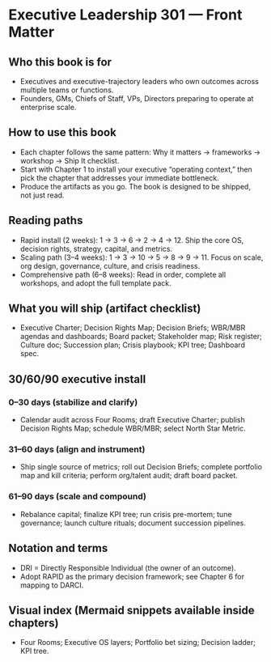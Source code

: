 # Executive Leadership 301 — Front Matter

## Who this book is for
- Executives and executive-trajectory leaders who own outcomes across multiple teams or functions.
- Founders, GMs, Chiefs of Staff, VPs, Directors preparing to operate at enterprise scale.

## How to use this book
- Each chapter follows the same pattern: Why it matters → frameworks → workshop → Ship It checklist.
- Start with Chapter 1 to install your executive “operating context,” then pick the chapter that addresses your immediate bottleneck.
- Produce the artifacts as you go. The book is designed to be shipped, not just read.

## Reading paths
- Rapid install (2 weeks): 1 → 3 → 6 → 2 → 4 → 12. Ship the core OS, decision rights, strategy, capital, and metrics.
- Scaling path (3–4 weeks): 1 → 3 → 10 → 5 → 8 → 9 → 11. Focus on scale, org design, governance, culture, and crisis readiness.
- Comprehensive path (6–8 weeks): Read in order, complete all workshops, and adopt the full template pack.

## What you will ship (artifact checklist)
- Executive Charter; Decision Rights Map; Decision Briefs; WBR/MBR agendas and dashboards; Board packet; Stakeholder map; Risk register; Culture doc; Succession plan; Crisis playbook; KPI tree; Dashboard spec.

## 30/60/90 executive install
### 0–30 days (stabilize and clarify)
- Calendar audit across Four Rooms; draft Executive Charter; publish Decision Rights Map; schedule WBR/MBR; select North Star Metric.

### 31–60 days (align and instrument)
- Ship single source of metrics; roll out Decision Briefs; complete portfolio map and kill criteria; perform org/talent audit; draft board packet.

### 61–90 days (scale and compound)
- Rebalance capital; finalize KPI tree; run crisis pre-mortem; tune governance; launch culture rituals; document succession pipelines.

## Notation and terms
- DRI = Directly Responsible Individual (the owner of an outcome).
- Adopt RAPID as the primary decision framework; see Chapter 6 for mapping to DARCI.

## Visual index (Mermaid snippets available inside chapters)
- Four Rooms; Executive OS layers; Portfolio bet sizing; Decision ladder; KPI tree.


